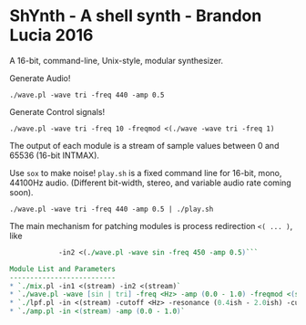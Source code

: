 ShYnth - A shell synth - Brandon Lucia 2016
===========================================

A 16-bit, command-line, Unix-style, modular synthesizer.

Generate Audio!

`./wave.pl -wave tri -freq 440 -amp 0.5`

Generate Control signals!

`./wave.pl -wave tri -freq 10 -freqmod <(./wave -wave tri -freq 1)`

The output of each module is a stream of sample values between 0 and 65536 (16-bit INTMAX).

Use `sox` to make noise!  `play.sh` is a fixed command line for 16-bit, mono,
44100Hz audio. (Different bit-width, stereo, and variable audio rate coming soon).

`./wave.pl -wave tri -freq 440 -amp 0.5 | ./play.sh`


The main mechanism for patching modules is process redirection `<( ... )`, like

```./mix.pl -in1 <(./wave.pl -wave sin -freq 440 -amp 0.5) \
            -in2 <(./wave.pl -wave sin -freq 450 -amp 0.5)```

Module List and Parameters
--------------------------
* `./mix.pl -in1 <(stream) -in2 <(stream)`
* `./wave.pl -wave [sin | tri] -freq <Hz> -amp (0.0 - 1.0) -freqmod <(stream) -ampmod <(stream)`
* `./lpf.pl -in <(stream) -cutoff <Hz> -resonance (0.4ish - 2.0ish) -cutoffmod <(stream)`
* `./amp.pl -in <(stream) -amp (0.0 - 1.0)`

